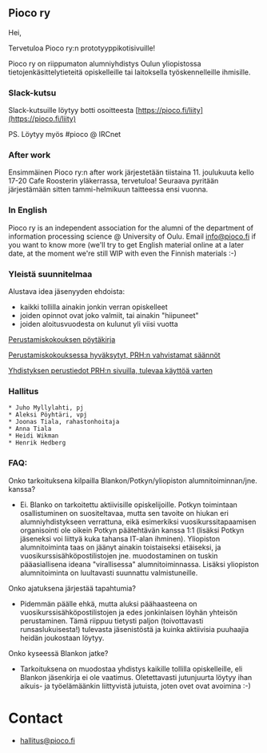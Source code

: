 ## Pioco ry

Hei,

Tervetuloa Pioco ry:n prototyyppikotisivuille!

Pioco ry on riippumaton alumniyhdistys Oulun yliopistossa tietojenkäsittelytieteitä opiskelleille tai laitoksella työskennelleille ihmisille.

### Slack-kutsu

Slack-kutsuille löytyy botti osoitteesta [https://pioco.fi/liity](https://pioco.fi/liity)

PS. Löytyy myös #pioco @ IRCnet

### After work

Ensimmäinen Pioco ry:n after work järjestetään tiistaina 11. joulukuuta kello 17-20 Cafe Roosterin yläkerrassa, tervetuloa! Seuraava pyritään järjestämään sitten tammi-helmikuun taitteessa ensi vuonna.

### In English

Pioco ry is an independent association for the alumni of the department of information processing science @ University of Oulu. Email info@pioco.fi if you want to know more (we'll try to get English material online at a later date, at the moment we're still WIP with even the Finnish materials :-)

### Yleistä suunnitelmaa

Alustava idea jäsenyyden ehdoista:
  - kaikki tollilla ainakin jonkin verran opiskelleet
  - joiden opinnot ovat joko valmiit, tai ainakin "hiipuneet"
  - joiden aloitusvuodesta on kulunut yli viisi vuotta
  
  [Perustamiskokouksen pöytäkirja](https://github.com/pioco/pioco.github.io/raw/master/Pioco%20ry%20perustamiskokouksen%20p%C3%B6yt%C3%A4kirja.pdf)
  
  [Perustamiskokouksessa hyväksytyt, PRH:n vahvistamat säännöt](https://github.com/pioco/pioco.github.io/raw/master/Pioco_ry_s%C3%A4%C3%A4nn%C3%B6t.pdf)
  
  [Yhdistyksen perustiedot PRH:n sivuilla, tulevaa käyttöä varten](http://yhdistysrekisteri.prh.fi/pertied.htx?kieli=1&reknro=222385)

### Hallitus

    * Juho Myllylahti, pj
    * Aleksi Pöyhtäri, vpj
    * Joonas Tiala, rahastonhoitaja
    * Anna Tiala
    * Heidi Wikman
    * Henrik Hedberg

### FAQ:

Onko tarkoituksena kilpailla Blankon/Potkyn/yliopiston alumnitoiminnan/jne. kanssa?
  - Ei. Blanko on tarkoitettu aktiivisille opiskelijoille. Potkyn toimintaan osallistuminen on suositeltavaa, mutta
    sen tavoite on hiukan eri alumniyhdistykseen verrattuna, eikä esimerkiksi vuosikurssitapaamisen organisointi ole
    oikein Potkyn päätehtävän kanssa 1:1 (lisäksi Potkyn jäseneksi voi liittyä kuka tahansa IT-alan ihminen). Yliopiston
    alumnitoiminta taas on jäänyt ainakin toistaiseksi etäiseksi, ja vuosikurssisähköpostilistojen jne. muodostaminen
    on tuskin pääasiallisena ideana "virallisessa" alumnitoiminnassa. Lisäksi yliopiston alumnitoiminta on luultavasti
    suunnattu valmistuneille.
  
Onko ajatuksena järjestää tapahtumia?
  - Pidemmän päälle ehkä, mutta aluksi päähaasteena on vuosikurssisähköpostilistojen ja edes jonkinlaisen löyhän yhteisön 
    perustaminen. Tämä riippuu tietysti paljon (toivottavasti runsaslukuisesta!) tulevasta jäsenistöstä ja kuinka aktiivisia
    puuhaajia heidän joukostaan löytyy.

Onko kyseessä Blankon jatke?
  - Tarkoituksena on muodostaa yhdistys kaikille tollilla opiskelleille, eli Blankon jäsenkirja ei ole vaatimus.
    Oletettavasti jutunjuurta löytyy ihan aikuis- ja työelämäänkin liittyvistä jutuista, joten ovet ovat avoimina :-)
    
# Contact

  - hallitus@pioco.fi
